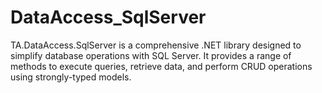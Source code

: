 # DataAccess_SqlServer
 TA.DataAccess.SqlServer is a comprehensive .NET library designed to simplify database operations with SQL Server. It provides a range of methods to execute queries, retrieve data, and perform CRUD operations using strongly-typed models.
